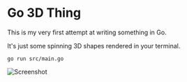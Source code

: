 # Go 3D Thing

This is my very first attempt at writing something in Go.

It's just some spinning 3D shapes rendered in your terminal.


    go run src/main.go


![Screenshot](https://i.imgur.com/zMqMyGp.gif)
